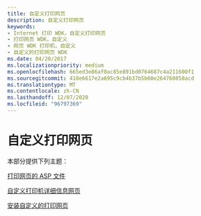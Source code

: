 ```yaml
---
title: 自定义打印网页
description: 自定义打印网页
keywords:
- Internet 打印 WDK，自定义打印网页
- 打印网页 WDK，自定义
- 网页 WDK 打印机，自定义
- 自定义的打印网页 WDK
ms.date: 04/20/2017
ms.localizationpriority: medium
ms.openlocfilehash: 665ed3e86af0ac85e891bd0764687c4a211600f1
ms.sourcegitcommit: 418e6617e2a695c9cb4b37b5b60e264760858acd
ms.translationtype: MT
ms.contentlocale: zh-CN
ms.lasthandoff: 12/07/2020
ms.locfileid: "96797369"
---
```

# <a name="customizing-print-web-pages"></a>自定义打印网页





本部分提供下列主题：

[打印网页的 ASP 文件](asp-files-for-print-web-pages.md)

[自定义打印机详细信息网页](customizing-the-printer-details-web-page.md)

[安装自定义的打印网页](installing-customized-print-web-pages.md)

 

 




